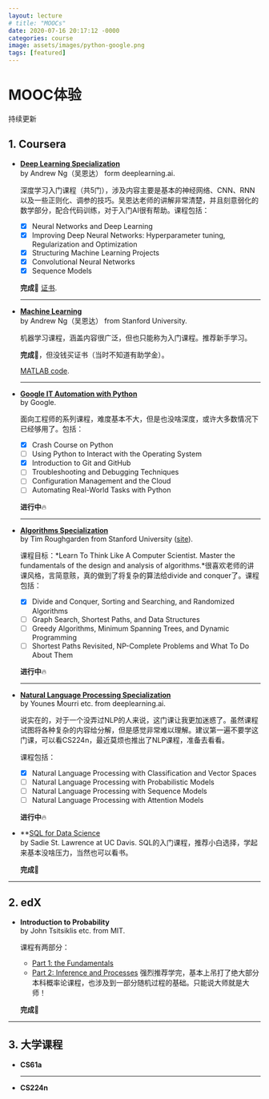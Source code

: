 ```yaml
---
layout: lecture
# title: "MOOCs"
date: 2020-07-16 20:17:12 -0000
categories: course
image: assets/images/python-google.png
tags: [featured]
---
```


# MOOC体验

<span class="small" style="a:hover">持续更新</span>

## 1. Coursera
<!-- --- -->
- **[Deep Learning Specialization](https://www.coursera.org/specializations/deep-learning)**  
  by Andrew Ng（吴恩达） form deeplearning.ai.

  深度学习入门课程（共5门），涉及内容主要是基本的神经网络、CNN、RNN以及一些正则化、调参的技巧。吴恩达老师的讲解非常清楚，并且刻意弱化的数学部分，配合代码训练，对于入门AI很有帮助。课程包括：
  - [x] Neural Networks and Deep Learning
  - [x] Improving Deep Neural Networks: Hyperparameter tuning, Regularization and Optimization
  - [x] Structuring Machine Learning Projects
  - [x] Convolutional Neural Networks
  - [x] Sequence Models
  
  **完成**🎉 [证书](https://www.coursera.org/account/accomplishments/specialization/BTUZ35YLS8ZA).  
  
  ------

- **[Machine Learning](https://www.coursera.org/learn/machine-learning)**  
  by Andrew Ng（吴恩达） from Stanford University.

  机器学习课程，涵盖内容很广泛，但也只能称为入门课程。推荐新手学习。

  **完成**🎉，但没钱买证书（当时不知道有助学金）。
  
  [MATLAB code](https://github.com/dull-bird/machine-learning-coursera).
  
  ------

- **[Google IT Automation with Python](https://www.coursera.org/professional-certificates/google-it-automation)**  
  by Google.

  面向工程师的系列课程，难度基本不大，但是也没啥深度，或许大多数情况下已经够用了。包括：
  - [x] Crash Course on Python 
  - [ ] Using Python to Interact with the Operating System
  - [x] Introduction to Git and GitHub
  - [ ] Troubleshooting and Debugging Techniques
  - [ ] Configuration Management and the Cloud
  - [ ] Automating Real-World Tasks with Python
  
  **进行中**🔥

  ------

- **[Algorithms Specialization](https://www.coursera.org/specializations/algorithms)**  
  by Tim Roughgarden from Stanford University ([site](https://www.timroughgarden.org/)).

  课程目标：*Learn To Think Like A Computer Scientist. Master the fundamentals of the design and analysis of algorithms.*很喜欢老师的讲课风格，言简意赅，真的做到了将复杂的算法给divide and conquer了。课程包括：
  - [x] Divide and Conquer, Sorting and Searching, and Randomized Algorithms
  - [ ] Graph Search, Shortest Paths, and Data Structures
  - [ ] Greedy Algorithms, Minimum Spanning Trees, and Dynamic Programming
  - [ ] Shortest Paths Revisited, NP-Complete Problems and What To Do About Them
  
  **进行中**🔥

  ------

- **[Natural Language Processing Specialization](https://www.coursera.org/specializations/natural-language-processing)**  
  by Younes Mourri etc. from deeplearning.ai.

  说实在的，对于一个没弄过NLP的人来说，这门课让我更加迷惑了。虽然课程试图将各种复杂的内容给分解，但是感觉非常难以理解。建议第一遍不要学这门课，可以看CS224n，最近莫烦也推出了NLP课程，准备去看看。
  
  课程包括：
  - [x] Natural Language Processing with Classification and Vector Spaces
  - [ ] Natural Language Processing with Probabilistic Models
  - [ ] Natural Language Processing with Sequence Models
  - [ ] Natural Language Processing with Attention Models  

  **进行中**🔥


- **[SQL for Data Science](https://www.coursera.org/learn/sql-for-data-science)  
  by Sadie St. Lawrence at UC Davis.
SQL的入门课程，推荐小白选择，学起来基本没啥压力，当然也可以看书。

  **完成**🎉

------

## 2. edX
<!-- --- -->
- **Introduction to Probability**  
  by John Tsitsiklis etc. from MIT.
  
  课程有两部分：
  - [Part 1: the Fundamentals](https://courses.edx.org/courses/course-v1:MITx+6.041.1x+3T2017/course/)
  - [Part 2: Inference and Processes](https://courses.edx.org/courses/course-v1:MITx+6.041.2x+1T2018/course/)
  强烈推荐学完，基本上吊打了绝大部分本科概率论课程，也涉及到一部分随机过程的基础。只能说大师就是大师！
  
  **完成**🎉

------

## 3. 大学课程

- **CS61a**

  ------

- **CS224n**
